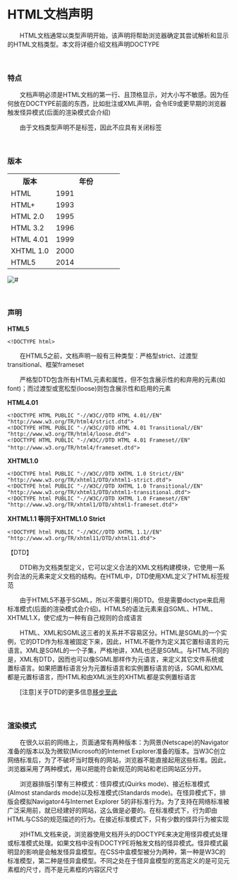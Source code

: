 # HTML文档声明

&emsp;&emsp;HTML文档通常以类型声明开始，该声明将帮助浏览器确定其尝试解析和显示的HTML文档类型。本文将详细介绍文档声明DOCTYPE



<p>&nbsp;</p>


### 特点

&emsp;&emsp;文档声明必须是HTML文档的第一行、且顶格显示，对大小写不敏感。因为任何放在DOCTYPE前面的东西，比如批注或XML声明，会令IE9或更早期的浏览器触发怪异模式(后面的渲染模式会介绍)

&emsp;&emsp;由于文档类型声明不是标签，因此不应具有关闭标签

<p>&nbsp;</p>



### 版本

<table class="table">
<tbody>
<tr><th style="width: 40%;">版本</th><th>年份</th></tr>
<tr>
<td>HTML</td>
<td>1991</td>
</tr>
<tr>
<td>HTML+</td>
<td>1993</td>
</tr>
<tr>
<td>HTML 2.0</td>
<td>1995</td>
</tr>
<tr>
<td>HTML 3.2</td>
<td>1996</td>
</tr>
<tr>
<td>HTML 4.01</td>
<td>1999</td>
</tr>
<tr>
<td>XHTML 1.0</td>
<td>2000</td>
</tr>
<tr>
<td>HTML5</td>
<td>2014</td>
</tr>
</tbody>
</table>

<div><img src="https://pic.xiaohuochai.site/blog/HTML_structure_doctype.jpg" alt="#"></div>


<p>&nbsp;</p>


### 声明

<p><strong>HTML5</strong></p>

    <!DOCTYPE html>

&emsp;&emsp;在HTML5之前，文档声明一般有三种类型：严格型strict、过渡型transitional、框架frameset

&emsp;&emsp;严格型DTD包含所有HTML元素和属性，但不包含展示性的和弃用的元素(如font)；而过渡型或宽松型(loose)则包含展示性和启用的元素

<p><strong>HTML4.01</strong></p>

    <!DOCTYPE HTML PUBLIC "-//W3C//DTD HTML 4.01//EN"
    "http://www.w3.org/TR/html4/strict.dtd">        
    <!DOCTYPE HTML PUBLIC "-//W3C//DTD HTML 4.01 Transitional//EN" "http://www.w3.org/TR/html4/loose.dtd">
    <!DOCTYPE HTML PUBLIC "-//W3C//DTD HTML 4.01 Frameset//EN" "http://www.w3.org/TR/html4/frameset.dtd">　

<p><strong>XHTML1.0</strong></p>


    <!DOCTYPE html PUBLIC "-//W3C//DTD XHTML 1.0 Strict//EN" "http://www.w3.org/TR/xhtml1/DTD/xhtml1-strict.dtd">        
    <!DOCTYPE html PUBLIC "-//W3C//DTD XHTML 1.0 Transitional//EN" "http://www.w3.org/TR/xhtml1/DTD/xhtml1-transitional.dtd">
    <!DOCTYPE html PUBLIC "-//W3C//DTD XHTML 1.0 Frameset//EN"  "http://www.w3.org/TR/xhtml1/DTD/xhtml1-frameset.dtd">

<strong>XHTML1.1 等同于XHTML1.0 Strict</strong>

    <!DOCTYPE html PUBLIC "-//W3C//DTD XHTML 1.1//EN" "http://www.w3.org/TR/xhtml11/DTD/xhtml11.dtd">    

【DTD】

&emsp;&emsp;DTD称为文档类型定义，它可以定义合法的XML文档构建模块，它使用一系列合法的元素来定义文档的结构。在HTML中，DTD使用XML定义了HTML标签规范

&emsp;&emsp;由于HTML5不基于SGML，所以不需要引用DTD。但是需要doctype来启用标准模式(后面的渲染模式会介绍)。HTML5的语法元素来自SGML、HTML、XHTML1.X，使它成为一种有自己规则的合成语言

&emsp;&emsp;HTML、XML和SGML这三者的关系并不容易区分。HTML是SGML的一个实例，它的DTD作为标准被固定下来，因此，HTML不能作为定义其它置标语言的元语言。XML是SGML的一个子集，严格地讲，XML也还是SGML。与HTML不同的是，XML有DTD，因而也可以像SGML那样作为元语言，来定义其它文件系统或置标语言。如果把置标语言分为元置标语言和实例置标语言的话，SGML和XML都是元置标语言，而HTML和由XML派生的XHTML都是实例置标语言

&emsp;&emsp;[注意]关于DTD的更多信息<a href="http://www.w3school.com.cn/tags/html_ref_dtd.asp" target="_blank">移步至此</a>

<p>&nbsp;</p>

### 渲染模式

&emsp;&emsp;在很久以前的网络上，页面通常有两种版本：为网景(Netscape)的Navigator准备的版本以及为微软(Microsoft)的Internet Explorer准备的版本。当W3C创立网络标准后，为了不破坏当时既有的网站，浏览器不能直接起用这些标准。因此，浏览器采用了两种模式，用以把能符合新规范的网站和老旧网站区分开。

&emsp;&emsp;浏览器排版引擎有三种模式：怪异模式(Quirks mode)、接近标准模式(Almost standards mode)以及标准模式(Standards mode)。在怪异模式下，排版会模拟Navigator4与Internet Explorer 5的非标准行为。为了支持在网络标准被广泛采用前，就已经建好的网站，这么做是必要的。在标准模式下，行为即由HTML与CSS的规范描述的行为。在接近标准模式下，只有少数的怪异行为被实现

&emsp;&emsp;对HTML文档来说，浏览器使用文档开头的DOCTYPE来决定用怪异模式处理或标准模式处理。如果文档中没有DOCTYPE将触发文档的怪异模式。怪异模式最明显的影响是会触发怪异盒模型。在CSS中盒模型被分为两种，第一种是W3C的标准模型，第二种是怪异盒模型。不同之处在于怪异盒模型的宽高定义的是可见元素框的尺寸，而不是元素框的内容区尺寸

